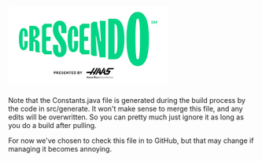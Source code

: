# ![Crescendo](/crescendo.png)

Note that the Constants.java file is generated during the build process by the code in src/generate. It won't make sense to merge this file, and any edits will be overwritten. So you can pretty much just ignore it as long as you do a build after 
pulling.

For now we've chosen to check this file in to GitHub, but that may change if managing it becomes annoying.



